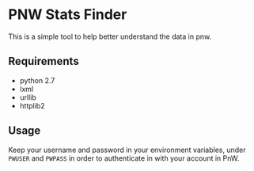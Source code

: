 PNW Stats Finder
==============
This is a simple tool to help better understand the data in pnw.

Requirements
----------------
- python 2.7
- lxml
- urllib
- httplib2

Usage
-------
Keep your username and password in your environment variables, under `PWUSER` and `PWPASS` in order to authenticate in with your account in PnW.



